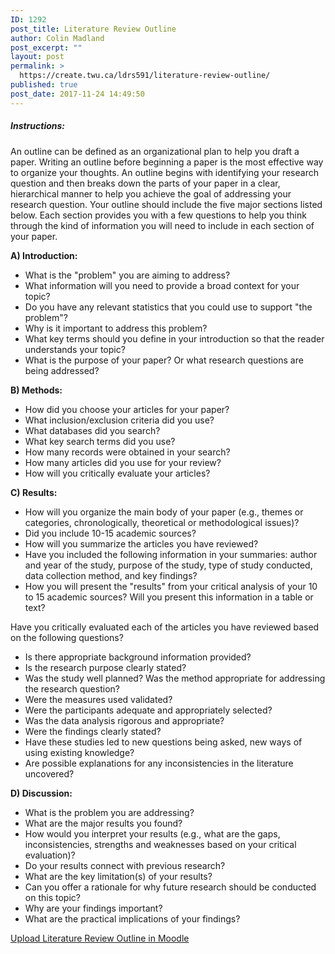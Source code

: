 ```yaml
---
ID: 1292
post_title: Literature Review Outline
author: Colin Madland
post_excerpt: ""
layout: post
permalink: >
  https://create.twu.ca/ldrs591/literature-review-outline/
published: true
post_date: 2017-11-24 14:49:50
---
```

<h5>Instructions:</h5>
An outline can be defined as an organizational plan to help you draft a paper. Writing an outline before beginning a paper is the most effective way to organize your thoughts. An outline begins with identifying your research question and then breaks down the parts of your paper in a clear, hierarchical manner to help you achieve the goal of addressing your research question. Your outline should include the five major sections listed below. Each section provides you with a few questions to help you think through the kind of information you will need to include in each section of your paper.

<strong>A) Introduction:</strong>
<ul>
 	<li>What is the "problem" you are aiming to address?</li>
 	<li>What information will you need to provide a broad context for your topic?</li>
 	<li>Do you have any relevant statistics that you could use to support "the problem"?</li>
 	<li>Why is it important to address this problem?</li>
 	<li>What key terms should you define in your introduction so that the reader understands your topic?</li>
 	<li>What is the purpose of your paper? Or what research questions are being addressed?</li>
</ul>
<strong>B) Methods:</strong>
<ul>
 	<li>How did you choose your articles for your paper?</li>
 	<li>What inclusion/exclusion criteria did you use?</li>
 	<li>What databases did you search?</li>
 	<li>What key search terms did you use?</li>
 	<li>How many records were obtained in your search?</li>
 	<li>How many articles did you use for your review?</li>
 	<li>How will you critically evaluate your articles?</li>
</ul>
<strong>C) Results:</strong>
<ul>
 	<li>How will you organize the main body of your paper (e.g., themes or categories, chronologically, theoretical or methodological issues)?</li>
 	<li>Did you include 10-15 academic sources?</li>
 	<li>How will you summarize the articles you have reviewed?</li>
 	<li>Have you included the following information in your summaries: author and year of the study, purpose of the study, type of study conducted, data collection method, and key findings?</li>
 	<li>How you will present the "results" from your critical analysis of your 10 to 15 academic sources? Will you present this information in a table or text?</li>
</ul>
Have you critically evaluated each of the articles you have reviewed based on the following questions?
<ul>
 	<li>Is there appropriate background information provided?</li>
 	<li>Is the research purpose clearly stated?</li>
 	<li>Was the study well planned? Was the method appropriate for addressing the research question?</li>
 	<li>Were the measures used validated?</li>
 	<li>Were the participants adequate and appropriately selected?</li>
 	<li>Was the data analysis rigorous and appropriate?</li>
 	<li>Were the findings clearly stated?</li>
 	<li>Have these studies led to new questions being asked, new ways of using existing knowledge?</li>
 	<li>Are possible explanations for any inconsistencies in the literature uncovered?</li>
</ul>
<strong>D) Discussion:</strong>
<ul>
 	<li>What is the problem you are addressing?</li>
 	<li>What are the major results you found?</li>
 	<li>How would you interpret your results (e.g., what are the gaps, inconsistencies, strengths and weaknesses based on your critical evaluation)?</li>
 	<li>Do your results connect with previous research?</li>
 	<li>What are the key limitation(s) of your results?</li>
 	<li>Can you offer a rationale for why future research should be conducted on this topic?</li>
 	<li>Why are your findings important?</li>
 	<li>What are the practical implications of your findings?</li>
</ul>
<!--themify_builder_static--><a href="https://learn.twu.ca/mod/assign/view.php?id=47835"> Upload Literature Review Outline in Moodle </a><!--/themify_builder_static-->